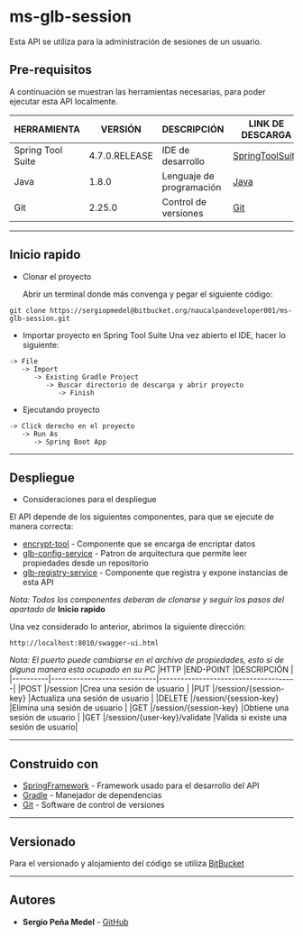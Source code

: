 # __ms-glb-session__

Esta API se utiliza para la administración de sesiones de un usuario.

## Pre-requisitos

A continuación se muestran las herramientas necesarias, para poder ejecutar esta API localmente.

|HERRAMIENTA      |VERSIÓN       |DESCRIPCIÓN                  |LINK DE DESCARGA                               |
|---------------- |--------------|-----------------------------|-----------------------------------------------|
|Spring Tool Suite|4.7.0.RELEASE |IDE de desarrollo            |[SpringToolSuite](https://spring.io/tools/)    |
|Java             |1.8.0         |Lenguaje de programación     |[Java](https://www.java.com/es/download/)      |
|Git              |2.25.0        |Control de versiones         |[Git](https://git-scm.com/downloads)           |

***
## Inicio rapido 

* Clonar el proyecto

  Abrir un terminal donde más convenga y pegar el siguiente código:

```
git clone https://sergiopmedel@bitbucket.org/naucalpandeveloper001/ms-glb-session.git
```  

* Importar proyecto en Spring Tool Suite
Una vez abierto el IDE, hacer lo siguiente:
```
-> File
   -> Import
      -> Existing Gradle Project 
         -> Buscar directorio de descarga y abrir proyecto
            -> Finish
```

* Ejecutando proyecto
```
-> Click derecho en el proyecto
   -> Run As 
      -> Spring Boot App 
```
***
## Despliegue

* Consideraciones para el despliegue

El API depende de los siguientes componentes, para que se ejecute de manera correcta:

* [encrypt-tool](https://fers-22@bitbucket.org/naucalpandeveloper002/encrypt-tool.git) - Componente que se encarga de encriptar datos
* [glb-config-service](https://ArielAlexisNava@bitbucket.org/naucalpandeveloper/glb-config-service.git) - Patron de arquitectura que permite leer propiedades desde un repositorio
* [glb-registry-service](https://MarioIvan1901@bitbucket.org/naucalpandeveloper001/glb-registry-service.git) - Componente que registra y expone instancias de esta API

_Nota: Todos los componentes deberan de clonarse y seguir los pasos del apartado de_ __Inicio rapido__

Una vez considerado lo anterior, abrimos la siguiente dirección:
```
http://localhost:8010/swagger-ui.html
```
_Nota: El puerto puede cambiarse en el archivo de propiedades, esto si de alguna manera esta ocupado en su PC_
|HTTP      |END-POINT                    |DESCRIPCIÓN                           |
|----------|-----------------------------|--------------------------------------|
|POST      |/session                     |Crea una sesión de usuario            |
|PUT       |/session/{session-key}       |Actualiza una sesión de usuario       |
|DELETE    |/session/{session-key}       |Elimina una sesión de usuario         |
|GET       |/session/{session-key}       |Obtiene una sesión de usuario         |
|GET       |/session/{user-key}/validate |Valida si existe una sesión de usuario|

***
## Construido con 

* [SpringFramework](https://spring.io/) - Framework usado para el desarrollo del API
* [Gradle](https://gradle.org/) - Manejador de dependencias
* [Git](https://git-scm.com/) - Software de control de versiones

***
## Versionado

Para el versionado y alojamiento del código se utiliza [BitBucket](https://bitbucket.org/)
***
## Autores

* **Sergio Peña Medel** - [GitHub](https://github.com/IngSergio/)